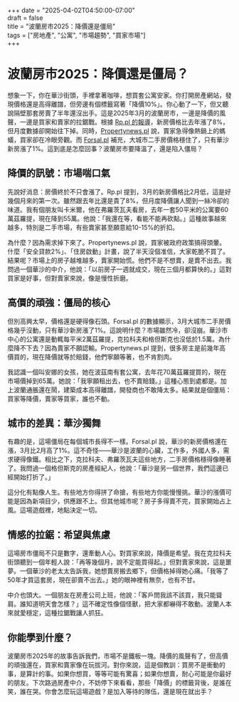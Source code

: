 +++
date = "2025-04-02T04:50:00-07:00"  
draft = false  
title = "波蘭房市2025：降價還是僵局"  
tags = ["房地產", "公寓", "市場趨勢", "買家市場"]  
+++

# 波蘭房市2025：降價還是僵局？

想象一下，你在華沙街頭，手裡拿著咖啡，想買套公寓安家。你打開房產網站，發現價格還是高得離譜，但旁邊有個標籤寫著「降價10%」。你心動了一下，但又聽說隔壁那套房賣了半年還沒出手。這是2025年3月的波蘭房市，一邊是降價的風聲，一邊是買家和賣家的拉鋸戰。根據 [Rp.pl 的報導](https://www.rp.pl/nieruchomosci/art42047621-na-rynku-mieszkan-wiecej-obnizek-cen-niz-podwyzek)，新房價格比去年漲了8%，但月度數據卻開始往下掉。同時，[Propertynews.pl](https://www.propertynews.pl/mieszkania/mieszkania-wciaz-drogie-decyzje-trudne-sprzedajacy-traca-cierpliwosc-kupujacy-czekaja,188283.html) 說，賣家急得像熱鍋上的螞蟻，買家卻在冷眼旁觀。而 [Forsal.pl](https://forsal.pl/nieruchomosci/mieszkania/artykuly/9768835,ceny-mieszkan-w-najwiekszych-miastach-sa-nowe-dane.html) 補充，大城市二手房價格穩住了，只有華沙新房漲了1%。這到底是怎麼回事？波蘭房市要降溫了，還是陷入僵局？

## 降價的訊號：市場喘口氣

先說好消息：房價終於不只會漲了。Rp.pl 提到，3月的新房價格比2月低，這是好幾個月來的第一次。雖然跟去年比還是貴了8%，但月度降價讓人聞到一絲冷卻的味道。我有個朋友叫卡米爾，他在弗羅茨瓦夫看房，去年一套50平米的公寓要60萬茲羅提，現在降到55萬。他說：「我還在等，看能不能再砍點。」這種故事越來越多，特別是二手市場，有些賣家甚至願意給10-15%的折扣。

為什麼？因為需求掉下來了。Propertynews.pl 說，買家被政府政策搞得頭暈。什麼「安全貸款2%」、「住房啟動」計畫，說了半天沒個准信，大家乾脆不買了。結果呢？市場上的房子越堆越多，賣家開始慌。他們不是不想賣，是賣不出去。我問過一個華沙的中介，他說：「以前房子一週就成交，現在三個月都算快的。」這對買家是好事，但對賣家來說，像是慢性折磨。

## 高價的頑強：僵局的核心

但別高興太早，價格還是硬得像石頭。Forsal.pl 的數據顯示，3月大城市二手房價格幾乎沒動，只有華沙新房漲了1%。這說明什麼？市場雖然冷，卻沒崩。華沙市中心的公寓還是動輒每平米2萬茲羅提，克拉科夫和格但斯克也沒低於1.5萬。為什麼降不下去？因為賣家不願認輸。Propertynews.pl 提到，很多房主是前幾年高價買的，現在降價就等於賠錢，他們寧願等著，也不肯割肉。

我認識一個叫安娜的女孩，她在波茲南有套公寓，去年花70萬茲羅提買的，現在市場價掉到65萬。她說：「我寧願租出去，也不賣賠錢。」這種心態到處都是。加上波蘭通脹還在鬧，建築成本高得離譜，開發商也不敢降太多。結果就是個僵局：買家等降價，賣家等買家，誰也不動。

## 城市的差異：華沙獨舞

有趣的是，這場僵局在每個城市長得不一樣。Forsal.pl 說，華沙的新房價格還在漲，3月比2月高了1%。這不奇怪——華沙是波蘭的心臟，工作多，外國人多，需求硬得像鐵。相比之下，克拉科夫、弗羅茨瓦夫這些地方，二手房價格穩得像睡著了。我問過一個格但斯克的房產經紀人，他說：「華沙是另一個世界，我們這邊已經開始打折了。」

這分化有點像人生。有些地方你得拼了命搶，有些地方你能慢慢挑。華沙的漲價可能是因為新項目少，供應跟不上。但其他城市呢？房子多得賣不完，買家開始占上風。這場遊戲裡，地點決定一切。

## 情感的拉鋸：希望與焦慮

這場房市僵局不只是數字，還牽動人心。對買家來說，降價是希望。我在克拉科夫街頭聽到一個年輕人說：「再等幾個月，說不定能買得起。」但對賣家來說，這是噩夢。一個華沙的老太太告訴我，她想賣房搬去鄉下，但價格掉得她心痛。「我等了50年才買這套房，現在卻賣不出去。」她的眼神裡有無奈，也有不甘。

中介也頭大。一個朋友在房產公司上班，他說：「客戶問我該不該買，我只能聳肩。誰知道明天會怎樣？」這不確定性像個怪獸，把大家都嚇得不敢動。波蘭人本來就愛穩定，這種拉鋸戰讓人抓狂。

## 你能學到什麼？

波蘭房市2025年的故事告訴我們，市場不是鐵板一塊。降價的風聲有了，但高價的頑強還在，買家和賣家像在玩拔河。對你來說，這是個教訓：買房不是衝動的事，是算計的事。如果你想買，等等可能有驚喜；如果你想賣，耐心可能是你最好的朋友。下次路過房產中介，不妨停下來看看，那些「降價」的標籤背後，是誰在笑，誰在哭。你會怎麼玩這場遊戲？是加入等待的隊伍，還是現在就出手？
